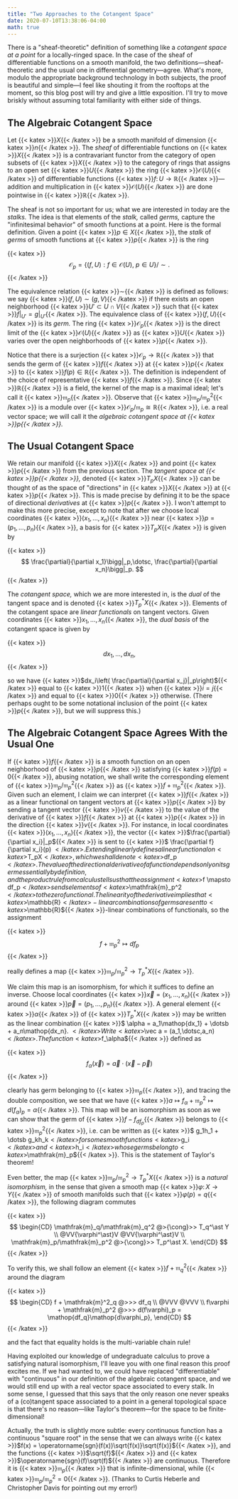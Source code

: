 ```yaml
---
title: "Two Approaches to the Cotangent Space"
date: 2020-07-10T13:38:06-04:00
math: true
---
```

There is a "sheaf-theoretic" definition of something like a *cotangent space at a point*
for a locally-ringed space.
In the case of the sheaf of differentiable functions on a smooth manifold,
the two definitions—sheaf-theoretic and the usual one in differential geometry—agree.
What's more, modulo the appropriate background technology in both subjects,
the proof is beautiful and simple—I feel like shouting it from the rooftops
at the moment, so this blog post will try and give a little exposition.
I'll try to move briskly without assuming total familiarity with either side of things.

## The Algebraic Cotangent Space

Let {{< katex >}}$X${{< /katex >}} be a smooth manifold of dimension {{< katex >}}$n${{< /katex >}}.
The *sheaf* of differentiable functions on {{< katex >}}$X${{< /katex >}} is a
contravariant functor from the category of open subsets of {{< katex >}}$X${{< /katex >}} to the category of rings
that assigns to an open set {{< katex >}}$U${{< /katex >}}
the ring {{< katex >}}$\mathscr{O}(U)${{< /katex >}} of differentiable functions {{< katex >}}$f\colon U \to \mathbb{R}${{< /katex >}}—addition
and multiplication in {{< katex >}}$\mathscr{O}(U)${{< /katex >}} are done pointwise in {{< katex >}}$\mathbb{R}${{< /katex >}}.

The sheaf is not so important for us;
what we are interested in today are the *stalks.*
The idea is that elements of the *stalk,*
called *germs,* capture the "infinitesimal behavior"
of smooth functions at a point.
Here is the formal definition.
Given a point {{< katex >}}$p \in X${{< /katex >}}, 
the *stalk* of *germs* of smooth functions at {{< katex >}}$p${{< /katex >}} is the ring

{{< katex >}}$$ \mathscr{O}_p = \{(f,U) : f \in \mathscr{O}(U),\ p\in U \}/\sim. $${{< /katex >}}

The equivalence relation {{< katex >}}$\sim${{< /katex >}} is defined as follows:
we say {{< katex >}}$(f,U) \sim (g,V)${{< /katex >}} if there exists an open neighborhood
{{< katex >}}$U' \subset U \cap V${{< /katex >}} such that {{< katex >}}$f|_{U'} = g|_{U'}${{< /katex >}}.
The equivalence class of {{< katex >}}$(f,U)${{< /katex >}} is its *germ.*
The ring {{< katex >}}$\mathscr{O}_p${{< /katex >}} is the direct limit of the {{< katex >}}$\mathscr{O}(U)${{< /katex >}}
as {{< katex >}}$U${{< /katex >}} varies over the open neighborhoods of {{< katex >}}$p${{< /katex >}}.

Notice that there is a surjection {{< katex >}}$\mathscr{O}_p \to \mathbb{R}${{< /katex >}}
that sends the germ of {{< katex >}}$f${{< /katex >}} at {{< katex >}}$p${{< /katex >}} to {{< katex >}}$f(p)\in \mathbb{R}${{< /katex >}}.
The definition is independent of the choice of representative {{< katex >}}$f${{< /katex >}}.
Since {{< katex >}}$\mathbb{R}${{< /katex >}} is a field, the kernel of the map
is a maximal ideal; let's call it {{< katex >}}$\mathfrak{m}_p${{< /katex >}}.
Observe that 
{{< katex >}}$\mathfrak{m}_p/\mathfrak{m}_p^2${{< /katex >}} is a module over
{{< katex >}}$\mathscr{O}_p/\mathfrak{m}_p \cong \mathbb{R}${{< /katex >}}, 
i.e. a real vector space;
we will call it the *algebraic cotangent space at {{< katex >}}$p${{< /katex >}}.*

## The Usual Cotangent Space

We retain our manifold {{< katex >}}$X${{< /katex >}} and point {{< katex >}}$p${{< /katex >}} from the previous section.
The *tangent space at {{< katex >}}$p${{< /katex >}},* denoted {{< katex >}}$T_pX${{< /katex >}}
can be thought of as the space of "directions" in {{< katex >}}$X${{< /katex >}} at {{< katex >}}$p${{< /katex >}}.
This is made precise by defining it to be the space of
directional *derivatives* at {{< katex >}}$p${{< /katex >}}.
I won't attempt to make this more precise, except to note that
after we choose local coordinates {{< katex >}}$(x_1,\dotsc,x_n)${{< /katex >}} near {{< katex >}}$p = (p_1,\dotsc,p_n)${{< /katex >}},
a basis for {{< katex >}}$T_pX${{< /katex >}} is given by

{{< katex >}}$$ \frac{\partial}{\partial x_1}\bigg|_p,\dotsc, \frac{\partial}{\partial x_n}\bigg|_p. $${{< /katex >}}


The *cotangent space,* which we are more interested in, is the
*dual* of the tangent space and is denoted {{< katex >}}$T_p^\ast X${{< /katex >}}.
Elements of the cotangent space are *linear functionals* on tangent vectors.
Given coordinates {{< katex >}}$x_1,\dotsc,x_n${{< /katex >}},
the *dual basis* of the cotangent space is given by

{{< katex >}}$$ dx_1,\dotsc, dx_n, $${{< /katex >}}

so we have {{< katex >}}$dx_i\left( \frac{\partial}{\partial x_j}|_p\right)${{< /katex >}} equal to {{< katex >}}$1${{< /katex >}}
when {{< katex >}}$i = j${{< /katex >}} and equal to {{< katex >}}$0${{< /katex >}} otherwise.
(There perhaps ought to be some notational inclusion of the point {{< katex >}}$p${{< /katex >}},
but we will suppress this.)

## The Algebraic Cotangent Space Agrees With the Usual One

If {{< katex >}}$f${{< /katex >}} is a smooth function on an open neighborhood of {{< katex >}}$p${{< /katex >}}
satisfying {{< katex >}}$f(p) = 0${{< /katex >}},
abusing notation, we shall write the corresponding element of
{{< katex >}}$\mathfrak{m}_p/\mathfrak{m}_p^2${{< /katex >}}
as {{< katex >}}$f + \mathfrak{m}_p^2${{< /katex >}}.
Given such an element,
I claim we can interpret {{< katex >}}$f${{< /katex >}} as a linear functional on tangent vectors at {{< katex >}}$p${{< /katex >}}
by sending a tangent vector {{< katex >}}$v${{< /katex >}} to the value of the derivative of {{< katex >}}$f${{< /katex >}} at {{< katex >}}$p${{< /katex >}} in the direction {{< katex >}}$v${{< /katex >}}.
For instance, in local coordinates {{< katex >}}$(x_1,\dotsc,x_n)${{< /katex >}},
the vector {{< katex >}}$\frac{\partial}{\partial x_i}|_p${{< /katex >}} is sent to {{< katex >}}$ \frac{\partial f}{\partial x_i}(p) ${{< /katex >}}.
Extending linearly defines a linear functional on {{< katex >}}$T_pX${{< /katex >}},
which we shall denote {{< katex >}}$df_p${{< /katex >}}.
The value of the directional derivative of a function depends only on its germ
essentially by definition,
and the product rule from calculus tells us that the assignment
{{< katex >}}$f \mapsto df_p${{< /katex >}} sends elements of {{< katex >}}$\mathfrak{m}_p^2${{< /katex >}} to the zero functional.
The linearity of the derivative implies that {{< katex >}}$\mathbb{R}${{< /katex >}}-linear combinations
of germs are sent to {{< katex >}}$\mathbb{R}${{< /katex >}}-linear combinations of functionals,
so the assignment

{{< katex >}}$$ f + \mathfrak{m}_p^2 \mapsto df_p $${{< /katex >}}

really defines a map {{< katex >}}$\mathfrak{m}_p/\mathfrak{m}_p^2 \to T_p^\ast X${{< /katex >}}.

We claim this map is an isomorphism, for which it suffices to define an inverse.
Choose local coordinates {{< katex >}}$\vec x = (x_1,\dotsc,x_n)${{< /katex >}} around {{< katex >}}$\vec p = (p_1,\dotsc,p_n)${{< /katex >}}.
A general element {{< katex >}}$\alpha${{< /katex >}} of {{< katex >}}$T_p^\ast X${{< /katex >}}
may be written as the linear combination
{{< katex >}}$ \alpha = a_1\mathop{dx_1} + \dotsb + a_n\mathop{dx_n}. ${{< /katex >}}
Write {{< katex >}}$\vec a = (a_1,\dotsc,a_n)${{< /katex >}}.
The function {{< katex >}}$f_\alpha${{< /katex >}} defined as

{{< katex >}}$$ f_\alpha(\vec x) = \vec a\cdot(\vec x - \vec p) $${{< /katex >}}

clearly has germ belonging to {{< katex >}}$\mathfrak{m}_p${{< /katex >}},
and tracing the double composition,
we see that we have {{< katex >}}$a \mapsto f_\alpha + \mathfrak{m}_p^2 \mapsto d(f_\alpha)_p = \alpha${{< /katex >}}.
This map will be an isomorphism as soon as we can show that the germ of
{{< katex >}}$f - f_{df_p}${{< /katex >}} belongs to {{< katex >}}$\mathfrak{m}_p^2${{< /katex >}}, i.e.
can be written as {{< katex >}}$ g_1h_1 + \dotsb g_kh_k${{< /katex >}} for some
smooth functions {{< katex >}}$g_i${{< /katex >}} and {{< katex >}}$h_i${{< /katex >}} whose germs belong to {{< katex >}}$\mathfrak{m}_p${{< /katex >}}.
This is the statement of Taylor's theorem!

Even better, the map {{< katex >}}$\mathfrak{m}_p/\mathfrak{m}_p^2 \to T_p^\ast X${{< /katex >}}
is a *natural isomorphism,* in the sense that given a smooth map
{{< katex >}}$\varphi\colon X \to Y${{< /katex >}} of smooth manifolds such that
{{< katex >}}$\varphi(p) = q${{< /katex >}}, the following diagram commutes

{{< katex >}}$$
	\begin{CD}
		\mathfrak{m}_q/\mathfrak{m}_q^2 @>{\cong}>> T_q^\ast Y \\
		@VV{\varphi^\ast}V @VV{\varphi^\ast}V \\
		\mathfrak{m}_p/\mathfrak{m}_p^2 @>{\cong}>> T_p^\ast X.
	\end{CD}
$${{< /katex >}}

To verify this, we shall follow an element {{< katex >}}$f + \mathfrak{m}_q^2${{< /katex >}}
around the diagram

{{< katex >}}$$
	\begin{CD}
		f + \mathfrak{m}^2_q @>>> df_q \\
		@VVV @VVV \\
		f\varphi + \mathfrak{m}_p^2 @>>> d(f\varphi)_p = \mathop{df_q}\mathop{d\varphi_p},
	\end{CD}
$${{< /katex >}}

and the fact that equality holds is the multi-variable chain rule!

Having exploited our knowledge of undegraduate calculus to prove a satisfying
natural isomorphism,
I'll leave you with one final reason this proof excites me.
If we had wanted to, we could have replaced "differentiable" with "continuous"
in our definition of the algebraic cotangent space,
and we would still end up with a real vector space associated to every stalk.
In some sense, I guessed that this says that the only reason one never speaks of a (co)tangent
space associated to a point in a general topological space is that
there's no reason—like Taylor's theorem—for the space to be finite-dimensional!

Actually, the truth is slightly more subtle:
every continuous function has a continuous "square root" in the sense
that we can always write {{< katex >}}$f(x) = \operatorname{sgn}(f(x))\sqrt{f(x)}\sqrt{f(x)}${{< /katex >}},
and the functions {{< katex >}}$\sqrt{f}${{< /katex >}} and {{< katex >}}$\operatorname{sgn}(f)\sqrt(f)${{< /katex >}} are continuous.
Therefore it is {{< katex >}}$\mathfrak{m}_p${{< /katex >}} that is infinite-dimensional,
while {{< katex >}}$\mathfrak{m}_p/\mathfrak{m}_p^2 = 0${{< /katex >}}.
(Thanks to Curtis Heberle and Christopher Davis for pointing out my error!)



